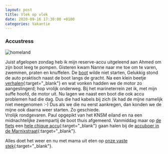 ```yaml
---
layout: post
title: Vlek op vlek
date: 2020-09-16 17:30:00 +0100
categories: Vakantie
---
```


### Accustress
![homeland](../assets//homeland.jpg)  

Juist afgelopen zondag heb ik mijn reserve-accu uitgeleend aan Ahmed om zijn boot leeg te pompen. Gisteren kwam Nanne naar me toe om te varen, zwemmen, praten en knuffelen.
De [boot](../Stormer/) wilde niet starten, Gelukkig stond de auto praktisch naast de boot langs de gracht. Na een klein beetje [verhalen](https://www.betekenis-definitie.nl/verhalen){:target="_blank"} en wat vonken hadden we de motor zo aangeslingerd; hop vrolijk onderweg.
Bij het marineterrein zet ik, met mijn suffe hoofd, de motor uit. Nu lagen we naast een boot die ook accu problemen had die dag. Dus die had kabels bij zich (ik had de mijne namelijk niet meegenomen :-) Dus als we die nu eerst aankregen, dan konden we de mijne ook daarna weer starten. Zo geschiede.  
Vrolijk rondgevaren. Paul opgepikt van het KNSM eiland en na een midnachtelijke zwempartij de boot thuis afgemeerd. Vanmiddag maar op [de fiets](../holgerfiets/) een [hele chique accu](https://www.optimabatteries.com/en-us/redtop-starting-battery){:target="_blank"} gaan halen bij de [accuboer in de Marnixstraat](https://www.accuverkoopamsterdam.com/){:target="_blank"}.

Alles doet het weer en nu met mama uit eten op [onze vaste stek](https://www.pensionhomeland.com){:target="_blank"}.
